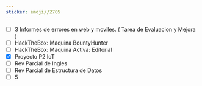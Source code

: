 ```yaml
---
sticker: emoji//2705
---
```

 

- [ ] 3 Informes de errores en web y moviles. ( Tarea de Evaluacion y Mejora )
- [ ] HackTheBox: Maquina BountyHunter
- [ ] HackTheBox: Maquina Activa: Editorial
- [x] Proyecto P2 IoT
- [ ] Rev Parcial de Ingles
- [ ] Rev Parcial de Estructura de Datos
- [ ] 5 
